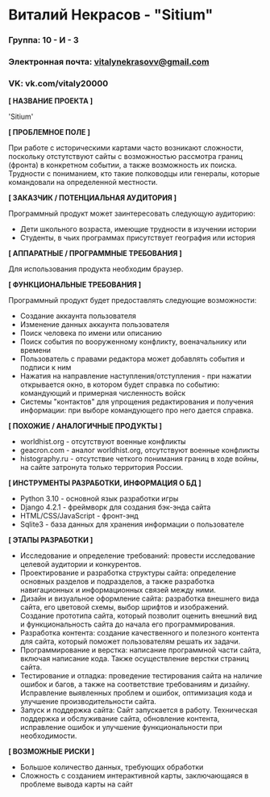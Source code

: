 # Виталий Некрасов - "Sitium"

### Группа: 10 - И - 3
### Электронная почта: vitalynekrasovv@gmail.com
### VK: vk.com/vitaly20000


**[ НАЗВАНИЕ ПРОЕКТА ]**

'Sitium'

**[ ПРОБЛЕМНОЕ ПОЛЕ ]**

При работе с историческими картами часто возникают сложности, поскольку отстутствуют сайты с возможностью рассмотра границ (фронта) в конкретном событии, а также возможность их поиска. Трудности с пониманием, кто такие полководцы или генералы, которые командовали на определенной местности.

**[ ЗАКАЗЧИК / ПОТЕНЦИАЛЬНАЯ АУДИТОРИЯ ]**

Программный продукт может заинтересовать следующую аудиторию:

* Дети школьного возраста, имеющие трудности в изучении истории
* Студенты, в чьих программах присутствует география или история

**[ АППАРАТНЫЕ / ПРОГРАММНЫЕ ТРЕБОВАНИЯ ]**

Для использования продукта необходим браузер.


**[ ФУНКЦИОНАЛЬНЫЕ ТРЕБОВАНИЯ ]**

Программный продукт будет предоставлять следующие возможности:
* Создание аккаунта пользователя
* Изменение данных аккаунта пользователя
* Поиск человека по имени или описанию
* Поиск события по вооруженному конфликту, военачальнику или времени
* Пользователь с правами редактора может добавлять события и подписи к ним
* Нажатия на направление наступления/отступления - при нажатии открывается окно, в котором будет справка по событию: командующий и примерная численность войск
* Системы "контактов" для упрощения редактирования и получения информации: при выборе командующего про него дается справка.

**[ ПОХОЖИЕ / АНАЛОГИЧНЫЕ ПРОДУКТЫ ]**

* worldhist.org - отсутствуют военные конфликты
* geacron.com - аналог worldhist.org, отсутствуют военные конфликты
* histography.ru - отсутствие четкого понимания границ в ходе войны, на сайте затронута только территория России.

**[ ИНСТРУМЕНТЫ РАЗРАБОТКИ, ИНФОРМАЦИЯ О БД ]**

*	Python 3.10 - основной язык разработки игры
*	Django 4.2.1 - фреймворк для создания бэк-энда сайта
*	HTML/CSS/JavaScript - фронт-энд
*	Sqlite3 - база данных для хранения информации о пользователе

**[ ЭТАПЫ РАЗРАБОТКИ ]**

* Исследование и определение требований: провести исследование целевой аудитории и конкурентов.
* Проектирование и разработка структуры сайта: определение основных разделов и подразделов, а также разработка навигационных и информационных связей между ними.
* Дизайн и визуальное оформление сайта: разработка внешнего вида сайта, его цветовой схемы, выбор шрифтов и изображений. Создание прототипа сайта, который позволит оценить внешний вид и функциональность сайта до начала его программирования.
* Разработка контента: создание качественного и полезного контента для сайта, который поможет пользователям решать их задачи.
* Программирование и верстка: написание программной части сайта, включая написание кода. Также осуществление верстки страниц сайта.
* Тестирование и отладка: проведение тестирования сайта на наличие ошибок и багов, а также на соответствие требованиям и дизайну. Исправление выявленных проблем и ошибок, оптимизация кода и улучшение производительности сайта.
* Запуск и поддержка сайта: Сайт запускается в работу. Техническая поддержка и обслуживание сайта, обновление контента, исправление ошибок и улучшение функциональности при необходимости.


**[ ВОЗМОЖНЫЕ РИСКИ ]**

* Большое количество данных, требующих обработки
* Сложность с созданием интерактивной карты, заключающаяся в проблеме вывода карты на сайт


